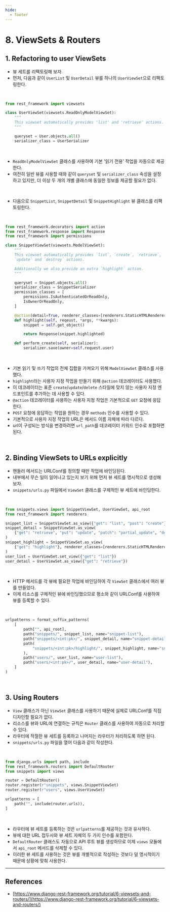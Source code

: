 ```yaml
---
hide:
  - footer
---
```


# 8. ViewSets & Routers

## 1. Refactoring to user ViewSets

- 뷰 세트를 리팩토링해 보자.
- 먼저, 다음과 같이 `UserList` 및 `UserDetail` 뷰를 하나의 `UserViewSet`으로 리팩토링한다.

<br/>

```python title="snippets/views.py"
from rest_framework import viewsets

class UserViewSet(viewsets.ReadOnlyModelViewSet):
    """
    This viewset automatically provides 'list' and 'retrieve' actions.
    """

    queryset = User.objects.all()
    serializer_class = UserSerializer
```

<br/>

- `ReadOnlyModelViewSet` 클래스를 사용하여 기본 '읽기 전용' 작업을 자동으로 제공한다.
- 여전히 일반 뷰를 사용할 때와 같이 `queryset` 및 `serializer_class` 속성을 설정하고 있지만, 더 이상 두 개의 개별 클래스에 동일한 정보를 제공할 필요가 없다.

<br/>

- 다음으로 `SnippetList`, `SnippetDetail` 및 `SnippetHighlight` 뷰 클래스를 리팩토링한다.

<br/>

```python title="snippets/views.py"
from rest_framework.decorators import action
from rest_framework.response import Response
from rest_framework import permissions

class SnippetViewSet(viewsets.ModelViewSet):
    """
    This viewset automatically provides `list`, `create`, `retrieve`,
    `update` and `destroy` actions.

    Additionally we also provide an extra `highlight` action.
    """

    queryset = Snippet.objects.all()
    serializer_class = SnippetSerializer
    permission_classes = [
        permissions.IsAuthenticatedOrReadOnly,
        IsOwnerOrReadOnly,
    ]

    @action(detail=True, renderer_classes=[renderers.StaticHTMLRenderer])
    def highlight(self, reqeust, *args, **kwargs):
        snippet = self.get_object()

        return Response(snippet.highlighted)

    def perform_create(self, serializer):
        serializer.save(owner=self.request.user)
```

<br/>

- 기본 읽기 및 쓰기 작업의 전체 집합을 가져오기 위해 `ModelViewSet` 클래스를 사용했다.
- `highlight`라는 사용자 지정 작업을 만들기 위해 `@action` 데코레이터도 사용했다.
- 이 데코레이터는 표준 `create`/`update`/`delete` 스타일에 맞지 않는 사용자 지정 엔드포인트를 추가하는 데 사용할 수 있다.
- `@action` 데코레이터를 사용하는 사용자 지정 작업은 기본적으로 `GET` 요청에 응답한다.
- `POST` 요청에 응답하는 작업을 원하는 경우 `methods` 인수를 사용할 수 있다.
- 기본적으로 사용자 지정 작업의 URL은 메서드 이름 자체에 따라 다르다.
- url이 구성되는 방식을 변경하려면 `url_path`를 데코레이터 키워드 인수로 포함하면 된다.

<br/>

## 2. Binding ViewSets to URLs explicitly

- 핸들러 메서드는 URLConf를 정의할 때만 작업에 바인딩된다.
- 내부에서 무슨 일이 일어나고 있는지 보기 위해 먼저 뷰 세트를 명시적으로 생성해 보자.
- `snippets/urls.py` 파일에서 `ViewSet` 클래스를 구체적인 뷰 세트에 바인딩한다.

<br/>

```python title="snippets/urls.py"
from snippets.views import SnippetViewSet, UserViewSet, api_root
from rest_framework import renderers

snippet_list = SnippetViewSet.as_view({"get": "list", "post": "create"})
snippet_detail = SnippetViewSet.as_view(
    {"get": "retrieve", "put": "update", "patch": "partial_update", "delete": "destroy"}
)
snippet_highlight = SnippetViewSet.as_view(
    {"get": "highlight"}, renderer_classes=[renderers.StaticHTMLRenderer]
)
user_list = UserViewSet.set_view({"get": "list"})
user_detail = UserViewSet.as_view({"get": "retrieve"})
```

<br/>

- HTTP 메서드를 각 뷰에 필요한 작업에 바인딩하여 각 `ViewSet` 클래스에서 여러 뷰를 만들었다.
- 이제 리소스를 구체적인 뷰에 바인딩했으므로 평소와 같이 URLConf를 사용하여 뷰를 등록할 수 있다.

<br/>

```python title="snippets/views.py"
urlpatterns = format_suffix_patterns(
    [
        path["", api_root],
        path("snippets/", snippet_list, name="snippet-list"),
        path("snippets/<int:pk>/", snippet_detail, name="snippet-detail"),
        path(
            "snippets/<int:pk>/highlight/", snippet_highlight, name="snippet-highlight"
        ),
        path("users/", user_list, name="user-list"),
        path("users/<int:pk>/", user_detail, name="user-detail"),
    ]
)
```

<br/>

## 3. Using Routers

- `View` 클래스가 아닌 `ViewSet` 클래스를 사용하기 때문에 실제로 URLConf를 직접 디자인할 필요가 없다.
- 리소스를 뷰와 URL에 연결하는 규칙은 `Router` 클래스를 사용하여 자동으로 처리할 수 있다.
- 라우터에 적절한 뷰 세트를 등록하고 나머지는 라우터가 처리하도록 하면 된다.
- `snippets/urls.py` 파일을 열어 다음과 같이 작성한다.

<br/>

```python title="snippets/urls.py"
from django.urls import path, include
from rest_framework.routers import DefaultRouter
from snippets import views

router = DefaultRouter()
router.register(r"snippets", views.SnippetViewSet)
router.register(r"users", views.UserViewSet)

urlpatterns = [
    path("", include(router.urls)),
]
```

<br/>

- 라우터에 뷰 세트를 등록하는 것은 `urlpatterns`를 제공하는 것과 유사하다.
- 뷰에 대한 URL 접두사와 뷰 세트 자체의 두 가지 인수를 포함한다.
- `DefaultRouter` 클래스도 자동으로 API 루트 뷰를 생성하므로 이제 `views` 모듈에서 `api_root` 메서드를 삭제할 수 있다.
- 이러한 뷰 세트를 사용하는 것은 뷰를 개별적으로 작성하는 것보다 덜 명시적이기 때문에 상황에 맞춰 사용한다.

---

## References

- [https://www.django-rest-framework.org/tutorial/6-viewsets-and-routers/](https://www.django-rest-framework.org/tutorial/6-viewsets-and-routers/)
